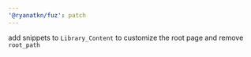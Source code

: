 ```yaml
---
'@ryanatkn/fuz': patch
---
```


add snippets to `Library_Content` to customize the root page and remove `root_path`
